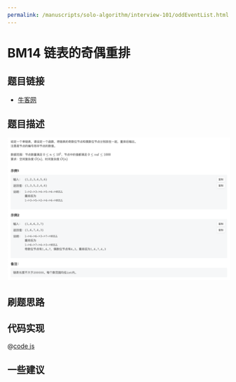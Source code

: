 ```yaml
---
permalink: /manuscripts/solo-algorithm/interview-101/oddEventList.html
---
```

# BM14 链表的奇偶重排

## 题目链接

- [牛客网](https://www.nowcoder.com/share/jump/8484115461694841372669)

## 题目描述

![反转链表.png](../images/oddEvenList.png)

## 刷题思路

## 代码实现

@[code js](@algorithm/interview-101/oddEvenList.js)

## 一些建议
